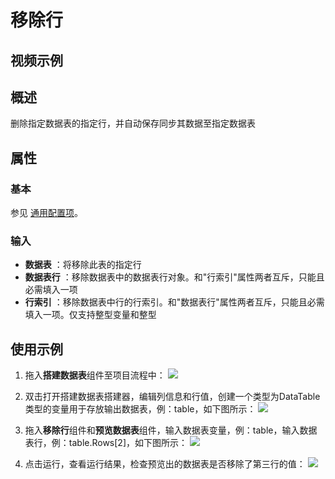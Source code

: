 # 移除行

## 视频示例

## 概述

删除指定数据表的指定行，并自动保存同步其数据至指定数据表

## 属性

### 基本

参见 [通用配置项](../Appendix/CommonConfigurationItems.md)。

### 输入

- **数据表** ：将移除此表的指定行
- **数据表行** ：移除数据表中的数据表行对象。和&quot;行索引&quot;属性两者互斥，只能且必需填入一项
- **行索引** ：移除数据表中行的行索引。和&quot;数据表行&quot;属性两者互斥，只能且必需填入一项。仅支持整型变量和整型

## 使用示例

1. 拖入**搭建数据表**组件至项目流程中：
![](https://docimages.blob.core.chinacloudapi.cn/images/Activities/BulidDataTable20201224.png)

2. 双击打开搭建数据表搭建器，编辑列信息和行值，创建一个类型为DataTable类型的变量用于存放输出数据表，例：table，如下图所示：
![](https://docimages.blob.core.chinacloudapi.cn/images/Activities/BulidDataTable2020122402.png)

3. 拖入**移除行**组件和**预览数据表**组件，输入数据表变量，例：table，输入数据表行，例：table.Rows[2]，如下图所示：
![](https://docimages.blob.core.chinacloudapi.cn/images/Activities/RemoveRow20201228.png)

4. 点击运行，查看运行结果，检查预览出的数据表是否移除了第三行的值：
![](https://docimages.blob.core.chinacloudapi.cn/images/Activities/RemoveRow2020122802.png)